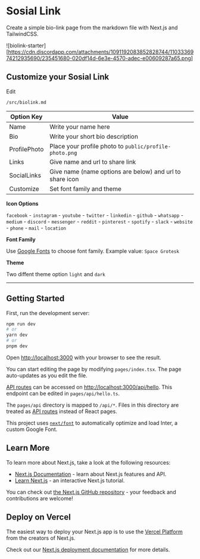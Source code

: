 # Sosial Link

Create a simple bio-link page from the markdown file with Next.js and TailwindCSS.

![biolink-starter][https://cdn.discordapp.com/attachments/1091192083852828744/1103336974212935690/235451680-020df14d-6e3e-4570-adec-e00609287a65.png]

## Customize your Sosial Link

Edit

```
/src/biolink.md
```

| Option Key   | Value                                                    |
| ------------ | -------------------------------------------------------- |
| Name         | Write your name here                                     |
| Bio          | Write your short bio description                         |
| ProfilePhoto | Place your profile photo to `public/profile-photo.png`         |
| Links        | Give name and url to share link                          |
| SocialLinks  | Give name (name options are below) and url to share icon |
| Customize    | Set font family and theme                                |

**Icon Options**

`facebook` - `instagram` - `youtube` - `twitter` - `linkedin` - `github` - `whatsapp` - `medium` - `discord` - `messenger` - `reddit` - `pinterest` - `spotify` - `slack` - `website` - `phone` - `mail` - `location`

**Font Family**

Use [Google Fonts](https://fonts.google.com/) to choose font family. Example value: `Space Grotesk`

**Theme**

Two diffent theme option `light` and `dark`

---

## Getting Started

First, run the development server:

```bash
npm run dev
# or
yarn dev
# or
pnpm dev
```

Open [http://localhost:3000](http://localhost:3000) with your browser to see the result.

You can start editing the page by modifying `pages/index.tsx`. The page auto-updates as you edit the file.

[API routes](https://nextjs.org/docs/api-routes/introduction) can be accessed on [http://localhost:3000/api/hello](http://localhost:3000/api/hello). This endpoint can be edited in `pages/api/hello.ts`.

The `pages/api` directory is mapped to `/api/*`. Files in this directory are treated as [API routes](https://nextjs.org/docs/api-routes/introduction) instead of React pages.

This project uses [`next/font`](https://nextjs.org/docs/basic-features/font-optimization) to automatically optimize and load Inter, a custom Google Font.

## Learn More

To learn more about Next.js, take a look at the following resources:

- [Next.js Documentation](https://nextjs.org/docs) - learn about Next.js features and API.
- [Learn Next.js](https://nextjs.org/learn) - an interactive Next.js tutorial.

You can check out [the Next.js GitHub repository](https://github.com/vercel/next.js/) - your feedback and contributions are welcome!

## Deploy on Vercel

The easiest way to deploy your Next.js app is to use the [Vercel Platform](https://vercel.com/new?utm_medium=default-template&filter=next.js&utm_source=create-next-app&utm_campaign=create-next-app-readme) from the creators of Next.js.

Check out our [Next.js deployment documentation](https://nextjs.org/docs/deployment) for more details.
